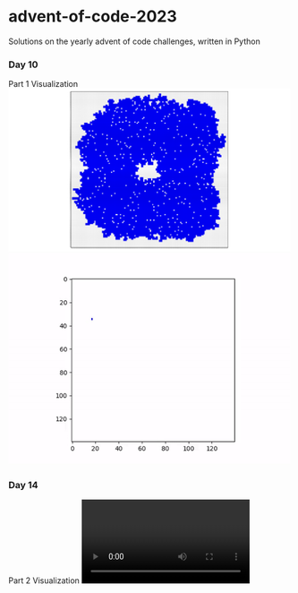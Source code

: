 # advent-of-code-2023
Solutions on the yearly advent of code challenges, written in Python 


### Day 10
Part 1 Visualization
![part1-viz](python-code/day-10/img/day10-part1-viz.svg)
![part1-gif](python-code/day-10/animation/animation_accelerated.gif)

### Day 14
Part 2 Visualization
![part2-vid](python-code/day-14/d14-p2-viz.mp4)




